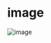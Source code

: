 # image
![image](https://github.com/PJmin2/image/assets/146954412/a357849d-1a24-4c8f-9c9e-d6f66b6c1082)
